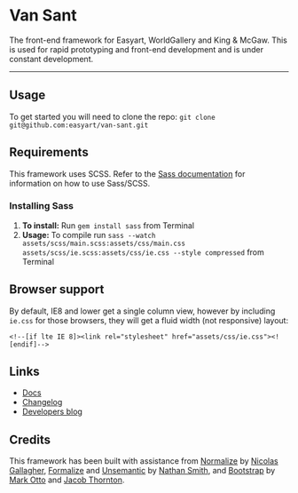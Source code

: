 Van Sant
========

The front-end framework for Easyart, WorldGallery and King &amp; McGaw. This is used for rapid prototyping and front-end development and is under constant development.

---

## Usage
To get started you will need to clone the repo: `git clone git@github.com:easyart/van-sant.git`

## Requirements
This framework uses SCSS. Refer to the [Sass documentation](http://sass-lang.com/docs.html) for information on how to use Sass/SCSS.

### Installing Sass
1. **To install:** Run `gem install sass` from Terminal
2. **Usage:** To compile run `sass --watch assets/scss/main.scss:assets/css/main.css assets/scss/ie.scss:assets/css/ie.css --style compressed` from Terminal

## Browser support
By default, IE8 and lower get a single column view, however by including `ie.css` for those browsers, they will get a fluid width (not responsive) layout:

    <!--[if lte IE 8]><link rel="stylesheet" href="assets/css/ie.css"><![endif]-->

## Links
* [Docs](http://easyart.github.com/van-sant)
* [Changelog](https://github.com/easyart/van-sant/blob/master/CHANGELOG.md)
* [Developers blog](http://easyart.github.com)

## Credits

This framework has been built with assistance from [Normalize](http://necolas.github.com/normalize.css/) by [Nicolas Gallagher](http://nicolasgallagher.com/), [Formalize](http://formalize.me/) and [Unsemantic](http://unsemantic.com/) by [Nathan Smith](http://sonspring.com/), and [Bootstrap](http://getbootstrap.com) by [Mark Otto](http://twitter.com/mdo) and [Jacob Thornton](http://twitter.com/fat).